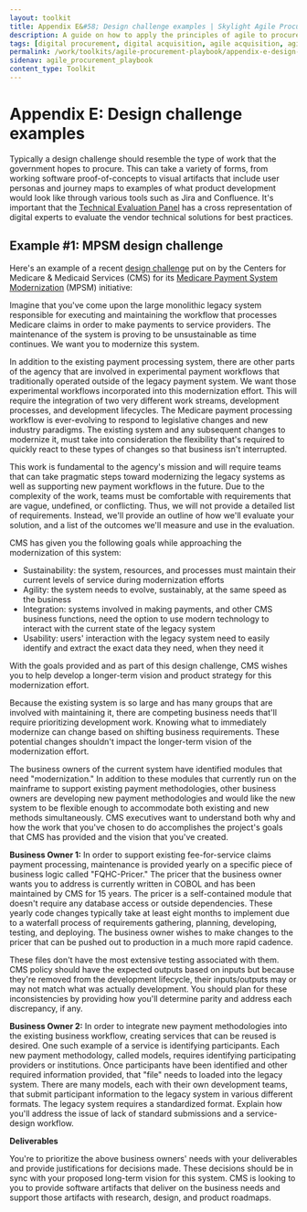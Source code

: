 ```yaml
---
layout: toolkit
title: Appendix E&#58; Design challenge examples | Skylight Agile Procurement Playbook
description: A guide on how to apply the principles of agile to procurement.
tags: [digital procurement, digital acquisition, agile acquisition, agile procurement, guide]
permalink: /work/toolkits/agile-procurement-playbook/appendix-e-design-challenge-examples/
sidenav: agile_procurement_playbook
content_type: Toolkit
---
```


# Appendix E: Design challenge examples

Typically a design challenge should resemble the type of work that the government hopes to procure. This can take a variety of forms, from working software proof-of-concepts to visual artifacts that include user personas and journey maps to examples of what product development would look like through various tools such as Jira and Confluence. It's important that the [Technical Evaluation Panel](../phases-of-an-agile-procurement#technical-evaluation-panel-tep) has a cross representation of digital experts to evaluate the vendor technical solutions for best practices.

## Example #1: MPSM design challenge

Here's an example of a recent [design challenge]((https://fcw.com/blogs/lectern/2019/07/kelman-non-traditional-contractors.aspx)) put on by the Centers for Medicare & Medicaid Services (CMS) for its [Medicare Payment System Modernization](https://usds.gov/projects/medicare-payment-program) (MPSM) initiative:

Imagine that you've come upon the large monolithic legacy system responsible for executing and maintaining the workflow that processes Medicare claims in order to make payments to service providers. The maintenance of the system is proving to be unsustainable as time continues. We want you to modernize this system.

In addition to the existing payment processing system, there are other parts of the agency that are involved in experimental payment workflows that traditionally operated outside of the legacy payment system. We want those experimental workflows incorporated into this modernization effort. This will require the integration of two very different work streams, development processes, and development lifecycles. The Medicare payment processing workflow is ever-evolving to respond to legislative changes and new industry paradigms. The existing system and any subsequent changes to modernize it, must take into consideration the flexibility that's required to quickly react to these types of changes so that business isn't interrupted.

This work is fundamental to the agency's mission and will require teams that can take pragmatic steps toward modernizing the legacy systems as well as supporting new payment workflows in the future. Due to the complexity of the work, teams must be comfortable with requirements that are vague, undefined, or conflicting. Thus, we will not provide a detailed list of requirements. Instead, we'll provide an outline of how we'll evaluate your solution, and a list of the outcomes we'll measure and use in the evaluation.

CMS has given you the following goals while approaching the modernization of this system:

- Sustainability: the system, resources, and processes must maintain their current levels of service during modernization efforts
- Agility: the system needs to evolve, sustainably, at the same speed as the business
- Integration: systems involved in making payments, and other CMS business functions, need the option to use modern technology to interact with the current state of the legacy system
- Usability: users' interaction with the legacy system need to easily identify and extract the exact data they need, when they need it

With the goals provided and as part of this design challenge, CMS wishes you to help develop a longer-term vision and product strategy for this modernization effort.

Because the existing system is so large and has many groups that are involved with maintaining it, there are competing business needs that'll require prioritizing development work. Knowing what to immediately modernize can change based on shifting business requirements. These potential changes shouldn't impact the longer-term vision of the modernization effort.

The business owners of the current system have identified modules that need "modernization." In addition to these modules that currently run on the mainframe to support existing payment methodologies, other business owners are developing new payment methodologies and would like the new system to be flexible enough to accommodate both existing and new methods simultaneously. CMS executives want to understand both why and how the work that you've chosen to do accomplishes the project's goals that CMS has provided and the vision that you've created.

**Business Owner 1:** In order to support existing fee-for-service claims payment processing, maintenance is provided yearly on a specific piece of business logic called "FQHC-Pricer." The pricer that the business owner wants you to address is currently written in COBOL and has been maintained by CMS for 15 years. The pricer is a self-contained module that doesn't require any database access or outside dependencies. These yearly code changes typically take at least eight months to implement due to a waterfall process of requirements gathering, planning, developing, testing, and deploying. The business owner wishes to make changes to the pricer that can be pushed out to production in a much more rapid cadence.

These files don't have the most extensive testing associated with them. CMS policy should have the expected outputs based on inputs but because they're removed from the development lifecycle, their inputs/outputs may or may not match what was actually development. You should plan for these inconsistencies by providing how you'll determine parity and address each discrepancy, if any.

**Business Owner 2:** In order to integrate new payment methodologies into the existing business workflow, creating services that can be reused is desired. One such example of a service is identifying participants. Each new payment methodology, called models, requires identifying participating providers or institutions. Once participants have been identified and other required information provided, that "file" needs to loaded into the legacy system. There are many models, each with their own development teams, that submit participant information to the legacy system in various different formats. The legacy system requires a standardized format. Explain how you'll address the issue of lack of standard submissions and a service-design workflow.

**Deliverables**

You're to prioritize the above business owners' needs with your deliverables and provide justifications for decisions made. These decisions should be in sync with your proposed long-term vision for this system. CMS is looking to you to provide software artifacts that deliver on the business needs and support those artifacts with research, design, and product roadmaps.
